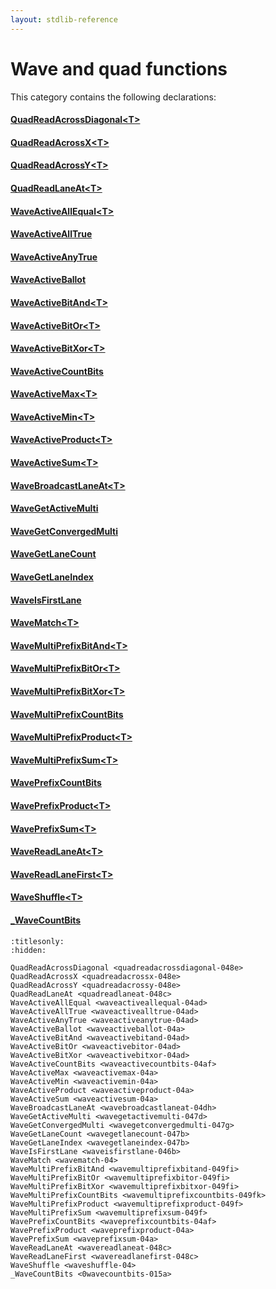 ```yaml
---
layout: stdlib-reference
---
```

# Wave and quad functions

This category contains the following declarations:

#### [QuadReadAcrossDiagonal\<T\>](quadreadacrossdiagonal-048e)

#### [QuadReadAcrossX\<T\>](quadreadacrossx-048e)

#### [QuadReadAcrossY\<T\>](quadreadacrossy-048e)

#### [QuadReadLaneAt\<T\>](quadreadlaneat-048c)

#### [WaveActiveAllEqual\<T\>](waveactiveallequal-04ad)

#### [WaveActiveAllTrue](waveactivealltrue-04ad)

#### [WaveActiveAnyTrue](waveactiveanytrue-04ad)

#### [WaveActiveBallot](waveactiveballot-04a)

#### [WaveActiveBitAnd\<T\>](waveactivebitand-04ad)

#### [WaveActiveBitOr\<T\>](waveactivebitor-04ad)

#### [WaveActiveBitXor\<T\>](waveactivebitxor-04ad)

#### [WaveActiveCountBits](waveactivecountbits-04af)

#### [WaveActiveMax\<T\>](waveactivemax-04a)

#### [WaveActiveMin\<T\>](waveactivemin-04a)

#### [WaveActiveProduct\<T\>](waveactiveproduct-04a)

#### [WaveActiveSum\<T\>](waveactivesum-04a)

#### [WaveBroadcastLaneAt\<T\>](wavebroadcastlaneat-04dh)

#### [WaveGetActiveMulti](wavegetactivemulti-047d)

#### [WaveGetConvergedMulti](wavegetconvergedmulti-047g)

#### [WaveGetLaneCount](wavegetlanecount-047b)

#### [WaveGetLaneIndex](wavegetlaneindex-047b)

#### [WaveIsFirstLane](waveisfirstlane-046b)

#### [WaveMatch\<T\>](wavematch-04)

#### [WaveMultiPrefixBitAnd\<T\>](wavemultiprefixbitand-049fi)

#### [WaveMultiPrefixBitOr\<T\>](wavemultiprefixbitor-049fi)

#### [WaveMultiPrefixBitXor\<T\>](wavemultiprefixbitxor-049fi)

#### [WaveMultiPrefixCountBits](wavemultiprefixcountbits-049fk)

#### [WaveMultiPrefixProduct\<T\>](wavemultiprefixproduct-049f)

#### [WaveMultiPrefixSum\<T\>](wavemultiprefixsum-049f)

#### [WavePrefixCountBits](waveprefixcountbits-04af)

#### [WavePrefixProduct\<T\>](waveprefixproduct-04a)

#### [WavePrefixSum\<T\>](waveprefixsum-04a)

#### [WaveReadLaneAt\<T\>](wavereadlaneat-048c)

#### [WaveReadLaneFirst\<T\>](wavereadlanefirst-048c)

#### [WaveShuffle\<T\>](waveshuffle-04)

#### [\_WaveCountBits](0wavecountbits-015a)


```{toctree}
:titlesonly:
:hidden:

QuadReadAcrossDiagonal <quadreadacrossdiagonal-048e>
QuadReadAcrossX <quadreadacrossx-048e>
QuadReadAcrossY <quadreadacrossy-048e>
QuadReadLaneAt <quadreadlaneat-048c>
WaveActiveAllEqual <waveactiveallequal-04ad>
WaveActiveAllTrue <waveactivealltrue-04ad>
WaveActiveAnyTrue <waveactiveanytrue-04ad>
WaveActiveBallot <waveactiveballot-04a>
WaveActiveBitAnd <waveactivebitand-04ad>
WaveActiveBitOr <waveactivebitor-04ad>
WaveActiveBitXor <waveactivebitxor-04ad>
WaveActiveCountBits <waveactivecountbits-04af>
WaveActiveMax <waveactivemax-04a>
WaveActiveMin <waveactivemin-04a>
WaveActiveProduct <waveactiveproduct-04a>
WaveActiveSum <waveactivesum-04a>
WaveBroadcastLaneAt <wavebroadcastlaneat-04dh>
WaveGetActiveMulti <wavegetactivemulti-047d>
WaveGetConvergedMulti <wavegetconvergedmulti-047g>
WaveGetLaneCount <wavegetlanecount-047b>
WaveGetLaneIndex <wavegetlaneindex-047b>
WaveIsFirstLane <waveisfirstlane-046b>
WaveMatch <wavematch-04>
WaveMultiPrefixBitAnd <wavemultiprefixbitand-049fi>
WaveMultiPrefixBitOr <wavemultiprefixbitor-049fi>
WaveMultiPrefixBitXor <wavemultiprefixbitxor-049fi>
WaveMultiPrefixCountBits <wavemultiprefixcountbits-049fk>
WaveMultiPrefixProduct <wavemultiprefixproduct-049f>
WaveMultiPrefixSum <wavemultiprefixsum-049f>
WavePrefixCountBits <waveprefixcountbits-04af>
WavePrefixProduct <waveprefixproduct-04a>
WavePrefixSum <waveprefixsum-04a>
WaveReadLaneAt <wavereadlaneat-048c>
WaveReadLaneFirst <wavereadlanefirst-048c>
WaveShuffle <waveshuffle-04>
_WaveCountBits <0wavecountbits-015a>
```
